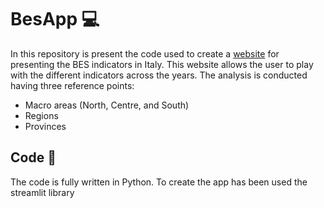 # BesApp 💻

In this repository is present the code used to create a [website](https://share.streamlit.io/albertodebenedittis/besapp/main/dash.py) for presenting the BES indicators in Italy. 
This website allows the user to play with the different indicators across the years. 
The analysis is conducted having three reference points:
* Macro areas (North, Centre, and South)
* Regions 
* Provinces

## Code 🐍
The code is fully written in Python. 
To create the app has been used the streamlit library
